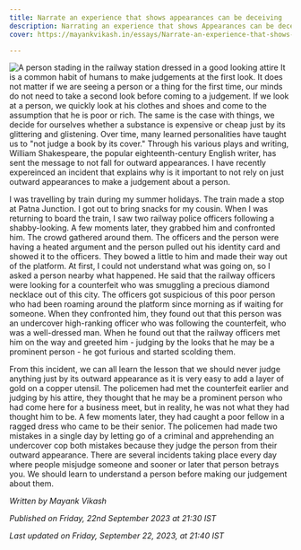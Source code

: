 ```yaml
---
title: Narrate an experience that shows appearances can be deceiving
description: Narrating an experience that shows Appearances can be deceiving
cover: https://mayankvikash.in/essays/Narrate-an-experience-that-shows-appearances-can-be-deceiving/a-person-in-crowded-railway-station.webp

---
```

![A person stading in the railway station dressed in a good looking attire](https://mayankvikash.in/essays/Narrate-an-experience-that-shows-appearances-can-be-deceiving/a-person-in-crowded-railway-station.webp)
It is a common habit of humans to make judgements at the first look. It does not matter if we are seeing a person or a thing for the first time, our minds do not need to take a second look before coming to a judgement. If we look at a person, we quickly look at his clothes and shoes and come to the assumption that he is poor or rich. The same is the case with things, we decide for ourselves whether a substance is expensive or cheap just by its glittering and glistening. Over time, many learned personalities have taught us to "not judge a book by its cover." Through his various plays and writing, William Shakespeare, the popular eighteenth-century English writer, has sent the message to not fall for outward appearances. I have recently expereinced an incident that explains why is it important to not rely on just outward appearances to make a judgement about a person.

I was travelling by train during my summer holidays. The train made a stop at Patna Junction. I got out to bring snacks for my cousin. When I was returning to board the train, I saw two railway police officers following a shabby-looking. A few moments later, they grabbed him and confronted him. The crowd gathered around them. The officers and the person were having a heated argument and the person pulled out his identity card and showed it to the officers. They bowed a little to him and made their way out of the platform. At first, I could not understand what was going on, so I asked a person nearby what happened. He said that the railway officers were looking for a counterfeit who was smuggling a precious diamond necklace out of this city. The officers got suspicious of this poor person who had been roaming around the platform since morning as if waiting for someone. When they confronted him, they found out that this person was an undercover high-ranking officer who was following the counterfeit, who was a well-dressed man. When he found out that the railway officers met him on the way and greeted him - judging by the looks that he may be a prominent person -  he got furious and started scolding them.

From this incident, we can all learn the lesson that we should never judge anything just by its outward appearance as it is very easy to add a layer of gold on a copper utensil. The policemen had met the counterfeit earlier and judging by his attire, they thought that he may be a prominent person who had come here for a business meet, but in reality, he was not what they had thought him to be. A few moments later, they had caught a poor fellow in a ragged dress who came to be their senior. The policemen had made two mistakes in a single day by letting go of a criminal and apprehending an undercover cop both mistakes because they judge the person from their outward appearance. There are several incidents taking place every day where people misjudge someone and sooner or later that person betrays you. We should learn to understand a person before making our judgement about them.

*Written by Mayank Vikash*

*Published on Friday, 22nd September 2023 at 21:30 IST*

*Last updated on Friday, September 22, 2023, at 21:40 IST*
